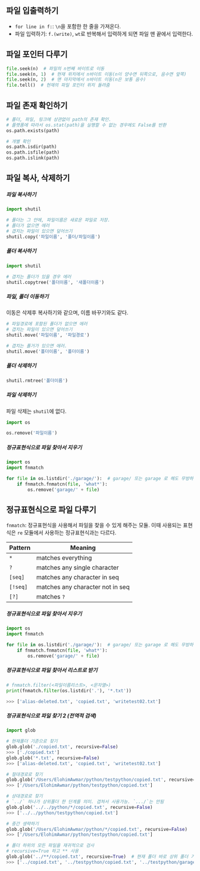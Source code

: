 ## 파일 입출력하기

- `for line in f:`:  `\n`을 포함한 한 줄을 가져온다.  
- 파일 입력하기: `f.(write)`, `wt`로 반복해서 입력하게 되면 파일 맨 끝에서 입력한다.  


## 파일 포인터 다루기 

```python
file.seek(n)  # 파일의 n번째 바이트로 이동
file.seek(n, 1)  # 현재 위치에서 n바이트 이동(n이 양수면 뒤쪽으로, 음수면 앞쪽)
file.seek(n, 2)  # 맨 마지막에서 n바이트 이동(n은 보통 음수)
file.tell()  # 현재의 파일 포인터 위치 돌려줌
```

## 파일 존재 확인하기

```python
# 폴더, 파일, 링크에 상관없이 path의 존재 확인. 
# 플랫폼에 따라서 os.stat(path)을 실행할 수 없는 경우에도 False를 반환 
os.path.exists(path)

# 개별 확인
os.path.isdir(path)
os.path.isfile(path)
os.path.islink(path)
```

## 파일 복사, 삭제하기

##### 파일 복사하기

```python 
import shutil

# 폴더는 그 안에, 파일이름은 새로운 파일로 저장. 
# 폴더가 없으면 에러
# 겹치는 파일이 있으면 덮어쓰기
shutil.copy('파일이름', '폴더/파일이름') 
```


##### 폴더 복사하기

```python 
import shutil

# 겹치는 폴더가 있을 경우 에러
shutil.copytree('폴더이름', '새폴더이름')
```


##### 파일, 폴더 이동하기

이동은 삭제후 복사하기와 같으며, 이름 바꾸기와도 같다.

```python 
# 파일경로에 포함된 폴더가 없으면 에러
# 겹치는 파일이 있으면 덮어쓰기
shutil.move('파일이름', '파일경로')

# 겹치는 폴거가 있으면 에러.
shutil.move('폴더이름', '폴더이름')
```


##### 폴더 삭제하기

```python
shutil.rmtree('폴더이름')
```


##### 파일 삭제하기

파일 삭제는 `shutil`에 없다. 

```python
import os

os.remove('파일이름')
```


##### 정규표현식으로 파일 찾아서 지우기

```python
import os
import fnmatch

for file in os.listdir('./garage/'):  # garage/ 또는 garage 로 해도 무방하다.
	if fnmatch.fnmatcn(file, 'what*'):
		os.remove('garage/' + file)
```


## 정규표현식으로 파일 다루기

`fnmatch`: 정규표현식을 사용해서 파일을 찾을 수 있게 해주는 모듈. 이때 사용되는 표현식은 `re` 모듈에서 사용하는 정규표현식과는 다르다.  

| Pattern  | Meaning                          |
|----------|----------------------------------|
| `*`      | matches everything               |
| `?`      | matches any single character     |
| `[seq]`  | matches any character in seq     |
| `[!seq]` | matches any character not in seq |
| `[?]`    | matches `?`                      |


##### 정규표현식으로 파일 찾아서 지우기

```python
import os
import fnmatch

for file in os.listdir('./garage/'):  # garage/ 또는 garage 로 해도 무방하다.
	if fnmatch.fnmatcn(file, 'what*'):
		os.remove('garage/' + file)
```


##### 정규표현식으로 파일 찾아서 리스트로 받기

```python
# fnmatch.filter(<파일이름리스트>, <문자열>)
print(fnmatch.filter(os.listdir('.'), '*.txt'))

>>> ['alias-deleted.txt', 'copied.txt', 'writetest02.txt']
```


##### 정규표현식으로 파일 찾기 2 (전역적 검색)

```python
import glob

# 현재폴더 기준으로 찾기
glob.glob('./copied.txt', recursive=False)
>>> ['./copied.txt']
glob.glob('*.txt', recursive=False)
>>> ['alias-deleted.txt', 'copied.txt', 'writetest02.txt']

# 절대경로로 찾기
glob.glob('/Users/ElohimAwmar/python/testpython/copied.txt', recursive=False)
>>> ['/Users/ElohimAwmar/python/testpython/copied.txt']

# 상대경로로 찾기
# `../` 하나가 상위폴더 한 단계를 의미. 겹쳐서 사용가능. `.../`는 안됨
glob.glob('../../python/*/copied.txt', recursive=False)
>>> ['../../python/testpython/copied.txt']

# 중간 생략하기
glob.glob('/Users/ElohimAwmar/python/*/copied.txt', recursive=False)
>>> ['/Users/ElohimAwmar/python/testpython/copied.txt']

# 폴더 하위의 모든 파일을 재귀적으로 검사
# recursive=True 하고 ** 사용
glob.glob('../**/copied.txt', recursive=True)  # 현재 폴더 바로 상위 폴더 기준 하위의 모든 파일 검사
>>> ['../copied.txt', '../testpython/copied.txt', '../testpython/garage/copied.txt']
```


